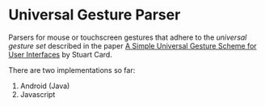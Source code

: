 # Universal Gesture Parser

Parsers for mouse or touchscreen gestures that adhere to the _universal gesture set_
described in the paper
[A Simple Universal Gesture Scheme
 for User Interfaces](https://web.archive.org/web/20150913212637/http://hci.uncc.edu/~mmaher9/CHI-gesture-interaction/papers/GestureBasedInteraction_CHIWorkshop_Proceedings.pdf)
 by Stuart Card.

There are two implementations so far:

1. Android (Java)
2. Javascript

